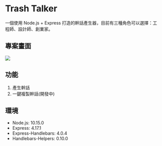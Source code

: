 # Trash Talker
一個使用 Node.js + Express 打造的幹話產生器，目前有三種角色可以選擇：工程師、設計師、創業家。

## 專案畫面
![](https://i.imgur.com/pL3zld4.png)

## 功能
1. 產生幹話
2. 一鍵複製幹話(開發中) 

## 環境
* Node.js: 10.15.0
* Express: 4.17.1
* Express-Handlebars: 4.0.4
* Handlebars-Helpers: 0.10.0

